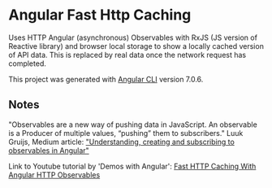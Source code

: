 # Angular Fast Http Caching

Uses HTTP Angular (asynchronous) Observables with RxJS (JS version of Reactive library) and browser local storage to show a locally cached version of API data. This is replaced by real data once the network request has completed. 

This project was generated with [Angular CLI](https://github.com/angular/angular-cli) version 7.0.6.

## Notes

"Observables are a new way of pushing data in JavaScript. An observable is a Producer of multiple values, “pushing” them to subscribers." Luuk Gruijs, Medium article: ["Understanding, creating and subscribing to observables in Angular"](https://medium.com/@luukgruijs/understanding-creating-and-subscribing-to-observables-in-angular-426dbf0b04a3)

Link to Youtube tutorial by 'Demos with Angular': [Fast HTTP Caching With Angular HTTP Observables](https://www.youtube.com/watch?v=Yf1FfhMetjs&t=535s)